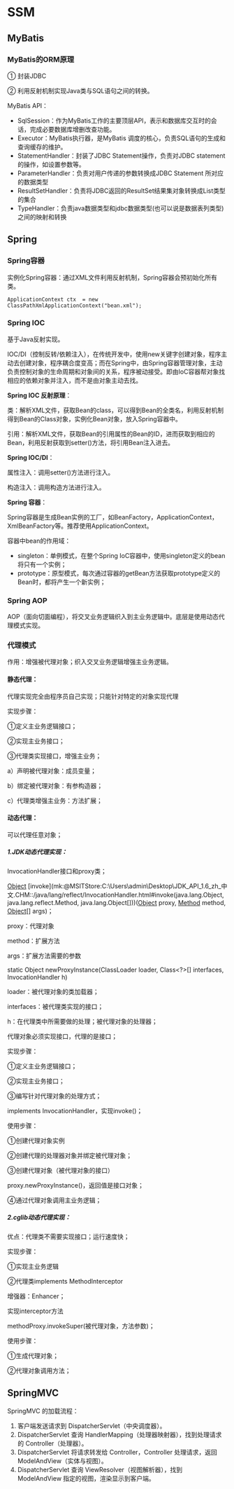 # SSM

## MyBatis

### MyBatis的ORM原理

① 封装JDBC

② 利用反射机制实现Java类与SQL语句之间的转换。

MyBatis API：

- SqlSession：作为MyBatis工作的主要顶层API，表示和数据库交互时的会话，完成必要数据库增删改查功能。
- Executor：MyBatis执行器，是MyBatis 调度的核心，负责SQL语句的生成和查询缓存的维护。
- StatementHandler：封装了JDBC Statement操作，负责对JDBC statement 的操作，如设置参数等。
- ParameterHandler：负责对用户传递的参数转换成JDBC Statement 所对应的数据类型
- ResultSetHandler：负责将JDBC返回的ResultSet结果集对象转换成List类型的集合
- TypeHandler：负责java数据类型和jdbc数据类型(也可以说是数据表列类型)之间的映射和转换



## Spring

### Spring容器

实例化Spring容器：通过XML文件利用反射机制，Spring容器会预初始化所有类。

```
ApplicationContext ctx  = new ClassPathXmlApplicationContext("bean.xml");
```

### Spring IOC

基于Java反射实现。

IOC/DI（控制反转/依赖注入），在传统开发中，使用new关键字创建对象，程序主动去创建对象，程序耦合度变高；而在Spring中，由Spring容器管理对象，主动负责控制对象的生命周期和对象间的关系，程序被动接受。即由IoC容器帮对象找相应的依赖对象并注入，而不是由对象主动去找。

**Spring IOC 反射原理**：

类：解析XML文件，获取Bean的class，可以得到Bean的全类名，利用反射机制得到Bean的Class对象，实例化Bean对象，放入Spring容器中。

引用：解析XML文件，获取Bean的引用属性的Bean的ID，进而获取到相应的Bean，利用反射获取到setter()方法，将引用Bean注入进去。

**Spring IOC/DI**：

属性注入：调用setter()方法进行注入。

构造注入：调用构造方法进行注入。

**Spring 容器**：

Spring容器是生成Bean实例的工厂，如BeanFactory，ApplicationContext，XmlBeanFactory等。推荐使用ApplicationContext。

容器中bean的作用域：
- singleton：单例模式，在整个Spring IoC容器中，使用singleton定义的bean将只有一个实例；
- prototype：原型模式，每次通过容器的getBean方法获取prototype定义的Bean时，都将产生一个新实例；



### Spring AOP

AOP（面向切面编程），将交叉业务逻辑织入到主业务逻辑中。底层是使用动态代理模式实现。

### 代理模式

作用：增强被代理对象；织入交叉业务逻辑增强主业务逻辑。

#### 静态代理：

代理实现完全由程序员自己实现；只能针对特定的对象实现代理

实现步骤：

①定义主业务逻辑接口；

②实现主业务接口；

③代理类实现接口，增强主业务；

a）声明被代理对象：成员变量；

b）绑定被代理对象：有参构造器；

c）代理类增强主业务：方法扩展；

#### 动态代理：

可以代理任意对象；

##### 1.JDK动态代理实现：

InvocationHandler接口和proxy类；

[Object](mk:@MSITStore:C:\Users\admin\Desktop\JDK_API_1.6_zh_中文.CHM::/java/lang/Object.html) [invoke](mk:@MSITStore:C:\Users\admin\Desktop\JDK_API_1.6_zh_中文.CHM::/java/lang/reflect/InvocationHandler.html#invoke(java.lang.Object, java.lang.reflect.Method, java.lang.Object[]))([Object](mk:@MSITStore:C:\Users\admin\Desktop\JDK_API_1.6_zh_中文.CHM::/java/lang/Object.html) proxy, [Method](mk:@MSITStore:C:\Users\admin\Desktop\JDK_API_1.6_zh_中文.CHM::/java/lang/reflect/Method.html) method, [Object](mk:@MSITStore:C:\Users\admin\Desktop\JDK_API_1.6_zh_中文.CHM::/java/lang/Object.html)[] args)；

proxy：代理对象

method：扩展方法

args：扩展方法需要的参数

static Object newProxyInstance(ClassLoader loader, Class<?>[] interfaces, InvocationHandler h) 

loader：被代理对象的类加载器；

interfaces：被代理类实现的接口；

h：在代理类中所需要做的处理；被代理对象的处理器；

代理对象必须实现接口，代理的是接口；

实现步骤：

①定义主业务逻辑接口；

②实现主业务接口；

③编写针对代理对象的处理方式； 

implements InvocationHandler，实现invoke()；

使用步骤：

①创建代理对象实例

②创建代理的处理器对象并绑定被代理对象；

③创建代理对象（被代理对象的接口）

proxy.newProxyInstance()，返回值是接口对象；

④通过代理对象调用主业务逻辑；

##### 2.cglib动态代理实现：

优点：代理类不需要实现接口；运行速度快；

实现步骤：

①实现主业务逻辑

②代理类implements MethodInterceptor

增强器：Enhancer；

实现interceptor方法

methodProxy.invokeSuper(被代理对象，方法参数)；

使用步骤：

①生成代理对象；

②代理对象调用方法；

## SpringMVC

SpringMVC 的加载流程：

1. 客户端发送请求到 DispatcherServlet（中央调度器）。
2. DispatcherServlet 查询 HandlerMapping（处理器映射器），找到处理请求的 Controller（处理器）。
3. DispatcherServlet 将请求转发给 Controller，Controller 处理请求，返回 ModelAndView（实体与视图）。
4. DispatcherServlet 查询 ViewResolver（视图解析器），找到 ModelAndView 指定的视图，渲染显示到客户端。